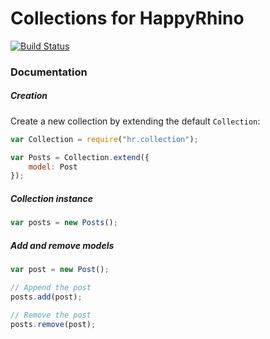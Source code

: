 Collections for HappyRhino
=============================

[![Build Status](https://travis-ci.org/HappyRhino/hr.collection.png?branch=master)](https://travis-ci.org/HappyRhino/hr.collection)


### Documentation

##### Creation

Create a new collection by extending the default `Collection`:

```js
var Collection = require("hr.collection");

var Posts = Collection.extend({
    model: Post
});
```

##### Collection instance

```js
var posts = new Posts();
```

##### Add and remove models

```js
var post = new Post();

// Append the post
posts.add(post);

// Remove the post
posts.remove(post);
```
